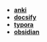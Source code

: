 * [**anki**](/Note%20System/tool/anki/_navbar)  
* [**docsify**](/Note%20System/tool/docsify/_navbar)  
* [**typora**](/Note%20System/tool/typora/README)  
* [**obsidian**](/Note%20System/tool/obsidian/README)  

